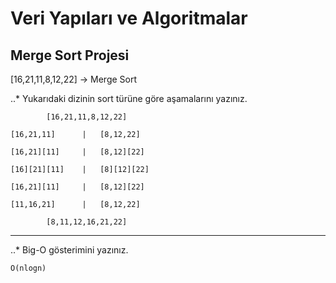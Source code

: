 # Veri Yapıları ve Algoritmalar

## Merge Sort Projesi
[16,21,11,8,12,22] -> Merge Sort

..* Yukarıdaki dizinin sort türüne göre aşamalarını yazınız.


```
		[16,21,11,8,12,22]
     
[16,21,11]		|	[8,12,22]

[16,21][11]		|	[8,12][22]

[16][21][11]	|	[8][12][22]

[16,21][11]		|	[8,12][22]

[11,16,21]		|	[8,12,22]

		[8,11,12,16,21,22]
```

___

..* Big-O gösterimini yazınız.

```
O(nlogn)
```